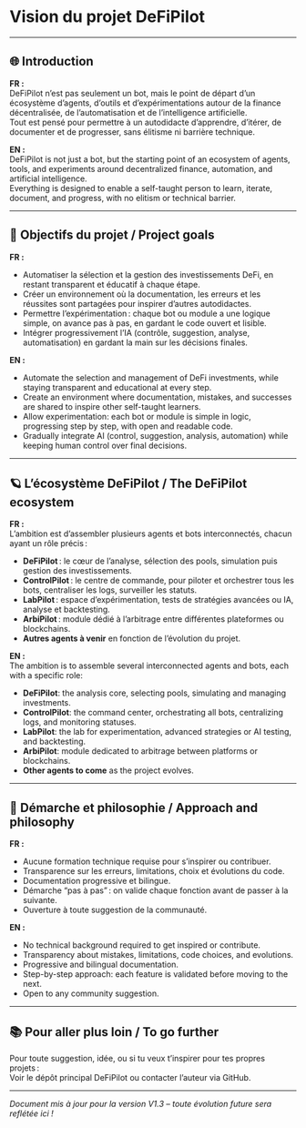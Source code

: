# Vision du projet DeFiPilot

---

## 🌐 Introduction

**FR :**  
DeFiPilot n’est pas seulement un bot, mais le point de départ d’un écosystème d’agents, d’outils et d’expérimentations autour de la finance décentralisée, de l’automatisation et de l’intelligence artificielle.  
Tout est pensé pour permettre à un autodidacte d’apprendre, d’itérer, de documenter et de progresser, sans élitisme ni barrière technique.

**EN :**  
DeFiPilot is not just a bot, but the starting point of an ecosystem of agents, tools, and experiments around decentralized finance, automation, and artificial intelligence.  
Everything is designed to enable a self-taught person to learn, iterate, document, and progress, with no elitism or technical barrier.

---

## 🚀 Objectifs du projet / Project goals

**FR :**  
- Automatiser la sélection et la gestion des investissements DeFi, en restant transparent et éducatif à chaque étape.
- Créer un environnement où la documentation, les erreurs et les réussites sont partagées pour inspirer d’autres autodidactes.
- Permettre l’expérimentation : chaque bot ou module a une logique simple, on avance pas à pas, en gardant le code ouvert et lisible.
- Intégrer progressivement l’IA (contrôle, suggestion, analyse, automatisation) en gardant la main sur les décisions finales.

**EN :**  
- Automate the selection and management of DeFi investments, while staying transparent and educational at every step.
- Create an environment where documentation, mistakes, and successes are shared to inspire other self-taught learners.
- Allow experimentation: each bot or module is simple in logic, progressing step by step, with open and readable code.
- Gradually integrate AI (control, suggestion, analysis, automation) while keeping human control over final decisions.

---

## 🪐 L’écosystème DeFiPilot / The DeFiPilot ecosystem

**FR :**  
L’ambition est d’assembler plusieurs agents et bots interconnectés, chacun ayant un rôle précis :  
- **DeFiPilot** : le cœur de l’analyse, sélection des pools, simulation puis gestion des investissements.  
- **ControlPilot** : le centre de commande, pour piloter et orchestrer tous les bots, centraliser les logs, surveiller les statuts.
- **LabPilot** : espace d’expérimentation, tests de stratégies avancées ou IA, analyse et backtesting.
- **ArbiPilot** : module dédié à l’arbitrage entre différentes plateformes ou blockchains.
- **Autres agents à venir** en fonction de l’évolution du projet.

**EN :**  
The ambition is to assemble several interconnected agents and bots, each with a specific role:  
- **DeFiPilot**: the analysis core, selecting pools, simulating and managing investments.
- **ControlPilot**: the command center, orchestrating all bots, centralizing logs, and monitoring statuses.
- **LabPilot**: the lab for experimentation, advanced strategies or AI testing, and backtesting.
- **ArbiPilot**: module dedicated to arbitrage between platforms or blockchains.
- **Other agents to come** as the project evolves.

---

## 🤝 Démarche et philosophie / Approach and philosophy

**FR :**  
- Aucune formation technique requise pour s’inspirer ou contribuer.
- Transparence sur les erreurs, limitations, choix et évolutions du code.
- Documentation progressive et bilingue.
- Démarche “pas à pas” : on valide chaque fonction avant de passer à la suivante.
- Ouverture à toute suggestion de la communauté.

**EN :**  
- No technical background required to get inspired or contribute.
- Transparency about mistakes, limitations, code choices, and evolutions.
- Progressive and bilingual documentation.
- Step-by-step approach: each feature is validated before moving to the next.
- Open to any community suggestion.

---

## 📚 Pour aller plus loin / To go further

Pour toute suggestion, idée, ou si tu veux t’inspirer pour tes propres projets :  
Voir le dépôt principal DeFiPilot ou contacter l’auteur via GitHub.

---

*Document mis à jour pour la version V1.3 – toute évolution future sera reflétée ici !*

